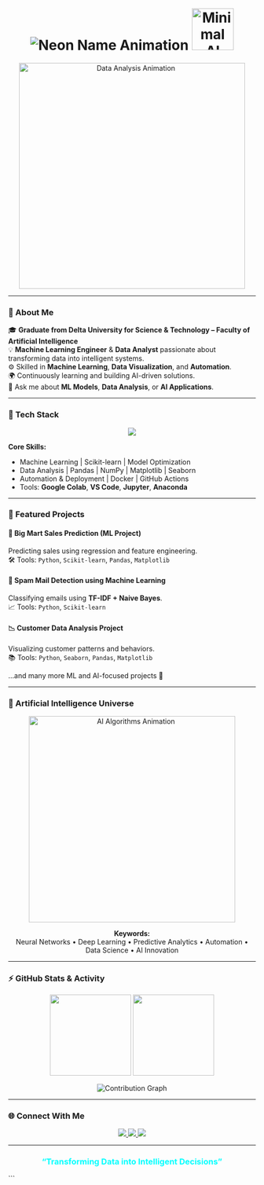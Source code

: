 <h1 align="center">
  <img src="https://readme-typing-svg.herokuapp.com?font=Orbitron&size=34&duration=3000&pause=1000&color=00FFFF&center=true&vCenter=true&width=650&lines=Abdallah+Elshahawy" alt="Neon Name Animation">
  <img src="https://cdn.dribbble.com/users/720825/screenshots/6746067/robot_ai.gif" width="85" alt="Minimal AI Robot">
</h1>

<p align="center">
  <img src="https://cdn.dribbble.com/users/2054184/screenshots/6019682/data_analysis.gif" width="460" alt="Data Analysis Animation">
</p>

---

### 🧠 About Me  
🎓 **Graduate from Delta University for Science & Technology – Faculty of Artificial Intelligence**  
💡 **Machine Learning Engineer** & **Data Analyst** passionate about transforming data into intelligent systems.  
⚙️ Skilled in **Machine Learning**, **Data Visualization**, and **Automation**.  
🌍 Continuously learning and building AI-driven solutions.  
💬 Ask me about **ML Models**, **Data Analysis**, or **AI Applications**.

---

### 🧰 Tech Stack
<p align="center">
  <img src="https://skillicons.dev/icons?i=python,docker,github,vscode,jupyter,anaconda,git,linux" />
</p>

**Core Skills:**  
- Machine Learning | Scikit-learn | Model Optimization  
- Data Analysis | Pandas | NumPy | Matplotlib | Seaborn  
- Automation & Deployment | Docker | GitHub Actions  
- Tools: **Google Colab**, **VS Code**, **Jupyter**, **Anaconda**

---

### 🚀 Featured Projects  
#### 🏪 **Big Mart Sales Prediction (ML Project)**  
Predicting sales using regression and feature engineering.  
🛠 Tools: `Python`, `Scikit-learn`, `Pandas`, `Matplotlib`

#### 📧 **Spam Mail Detection using Machine Learning**  
Classifying emails using **TF-IDF + Naive Bayes**.  
📈 Tools: `Python`, `Scikit-learn`

#### 📉 **Customer Data Analysis Project**  
Visualizing customer patterns and behaviors.  
📚 Tools: `Python`, `Seaborn`, `Pandas`, `Matplotlib`

…and many more ML and AI-focused projects 🚀  

---

### 🧬 Artificial Intelligence Universe
<p align="center">
  <img src="https://cdn.dribbble.com/users/720825/screenshots/4004116/ai.gif" width="420" alt="AI Algorithms Animation">
</p>

<p align="center">
  <b>Keywords:</b><br>
  Neural Networks • Deep Learning • Predictive Analytics • Automation • Data Science • AI Innovation
</p>

---

### ⚡ GitHub Stats & Activity
<p align="center">
  <img src="https://github-readme-stats.vercel.app/api?username=abdallahelshahawy&show_icons=true&theme=tokyonight" height="165"/>
  <img src="https://github-readme-streak-stats.herokuapp.com/?user=abdallahelshahawy&theme=tokyonight" height="165"/>
</p>

<p align="center">
  <img src="https://github-readme-activity-graph.vercel.app/graph?username=abdallahelshahawy&bg_color=0D1117&color=00FFFF&line=00FFFF&point=FFFFFF&area=true" alt="Contribution Graph">
</p>

---

### 🌐 Connect With Me  
<p align="center">
  <a href="https://www.linkedin.com/in/abdallahelshahawey" target="_blank">
    <img src="https://img.shields.io/badge/-LinkedIn-0A66C2?style=for-the-badge&logo=linkedin&logoColor=white" />
  </a>
  <a href="mailto:eng.abdallahelshahawy@gmail.com">
    <img src="https://img.shields.io/badge/-Email-00FFFF?style=for-the-badge&logo=gmail&logoColor=black" />
  </a>
  <a href="https://github.com/abdallahelshahawy" target="_blank">
    <img src="https://img.shields.io/badge/-GitHub-171515?style=for-the-badge&logo=github&logoColor=white" />
  </a>
</p>

---

<h3 align="center" style="color:#00FFFF;">“Transforming Data into Intelligent Decisions”</h3>
```
